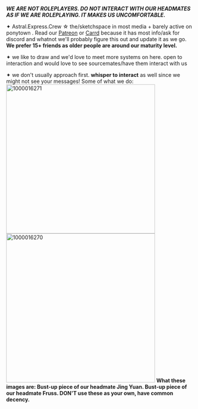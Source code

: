***WE ARE NOT ROLEPLAYERS. DO NOT INTERACT WITH OUR HEADMATES AS IF WE ARE ROLEPLAYING. IT MAKES US UNCOMFORTABLE.***

✦ Astral.Express.Crew ☆ the/sketchspace in most media + barely active on ponytown .
Read our [Patreon](https://www.patreon.com/astralexpresscrew) or [Carrd](https://noctuaaudacemamat.carrd.co) because it has most info/ask for discord and whatnot
we'll probably figure this out and update it as we go. **We prefer 15+ friends as older people are around our maturity level.**

✦ we like to draw and we'd love to meet more systems on here. open to interaction and would love to see sourcemates/have them interact with us

✦ we don't usually approach first. **whisper to interact** as well since we might not see your messages!
Some of what we do:
<img width="400" height="400" alt="1000016271" src="https://github.com/user-attachments/assets/d77a18f5-24c5-4c82-a341-e11d4e3c3e30" />
<img width="400" height="400" alt="1000016270" src="https://github.com/user-attachments/assets/942b9dbe-3638-4032-ae62-27125bfb865f" />
**What these images are: Bust-up piece of our headmate Jing Yuan. Bust-up piece of our headmate Fruss. DON'T use these as your own, have common decency.**
